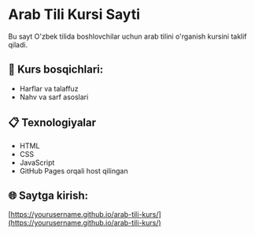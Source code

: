 # Arab Tili Kursi Sayti

Bu sayt O'zbek tilida boshlovchilar uchun arab tilini o'rganish kursini taklif qiladi.

## 🧠 Kurs bosqichlari:
- Harflar va talaffuz
- Nahv va sarf asoslari

## 📋 Texnologiyalar
- HTML
- CSS
- JavaScript
- GitHub Pages orqali host qilingan

## 🌐 Saytga kirish:
[https://yourusername.github.io/arab-tili-kurs/](https://yourusername.github.io/arab-tili-kurs/)

